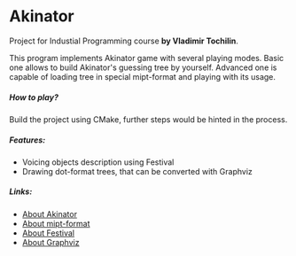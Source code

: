 # Akinator
Project for Industial Programming course **by Vladimir Tochilin**.

This program implements Akinator game with several playing modes. Basic one allows to build Akinator's guessing tree by yourself. Advanced one is capable of loading tree in special mipt-format and playing with its usage.

##### How to play? 
Build the project using CMake, further steps would be hinted in the process.

##### Features:
  * Voicing objects description using Festival
  * Drawing dot-format trees, that can be converted with Graphviz

##### Links:
  * [About Akinator](https://en.wikipedia.org/wiki/Akinator)
  * [About mipt-format](https://github.com/andtit2001/mipt-format/blob/master/proposals/papers/P1.pdf)
  * [About Festival](https://wiki.archlinux.org/index.php/Festival)
  * [About Graphviz](https://www.graphviz.org)

